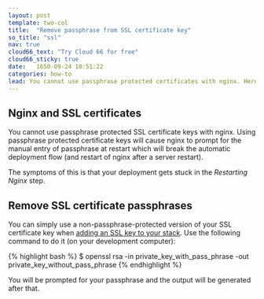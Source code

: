 ```yaml
---
layout: post
template: two-col
title:  "Remove passphrase from SSL certificate key"
so_title: "ssl"
nav: true
cloud66_text: "Try Cloud 66 for free"
cloud66_sticky: true
date:   1650-09-24 10:51:22
categories: how-to
lead: You cannot use passphrase protected certificates with nginx. Here is how to remove it.
---
```


## Nginx and SSL certificates

You cannot use passphrase protected SSL certificate keys with nginx. Using passphrase protected certificate keys will cause nginx to prompt for the manual entry of passphrase at restart which will break the automatic deployment flow (and restart of nginx after a server restart).

The symptoms of this is that your deployment gets stuck in the _Restarting Nginx_ step.

## Remove SSL certificate passphrases

You can simply use a non-passphrase-protected version of your SSL certificate key when [adding an SSL key to your stack](/how-to/ssl-certificate.html). Use the following command to do it (on your development computer):

{% highlight bash %}
$ openssl rsa -in private_key_with_pass_phrase -out private_key_without_pass_phrase
{% endhighlight %}

You will be prompted for your passphrase and the output will be generated after that.